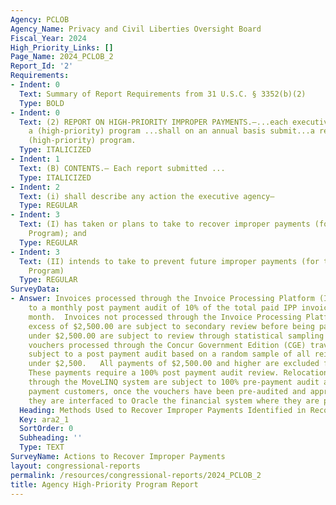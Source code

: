 ```yaml
---
Agency: PCLOB
Agency_Name: Privacy and Civil Liberties Oversight Board
Fiscal_Year: 2024
High_Priority_Links: []
Page_Name: 2024_PCLOB_2
Report_Id: '2'
Requirements:
- Indent: 0
  Text: Summary of Report Requirements from 31 U.S.C. § 3352(b)(2)
  Type: BOLD
- Indent: 0
  Text: (2) REPORT ON HIGH-PRIORITY IMPROPER PAYMENTS.—...each executive agency with
    a (high-priority) program ...shall on an annual basis submit...a report on that
    (high-priority) program.
  Type: ITALICIZED
- Indent: 1
  Text: (B) CONTENTS.— Each report submitted ...
  Type: ITALICIZED
- Indent: 2
  Text: (i) shall describe any action the executive agency—
  Type: REGULAR
- Indent: 3
  Text: (I) has taken or plans to take to recover improper payments (for the High-Priority
    Program); and
  Type: REGULAR
- Indent: 3
  Text: (II) intends to take to prevent future improper payments (for the High-Priority
    Program)
  Type: REGULAR
SurveyData:
- Answer: Invoices processed through the Invoice Processing Platform (IPP) are subject
    to a monthly post payment audit of 10% of the total paid IPP invoices for that
    month.  Invoices not processed through the Invoice Processing Platform (IPP) in
    excess of $2,500.00 are subject to secondary review before being paid.  Invoices
    under $2,500.00 are subject to review through statistical sampling procedures.  Travel
    vouchers processed through the Concur Government Edition (CGE) travel system are
    subject to a post payment audit based on a random sample of all reimbursements
    under $2,500.   All payments of $2,500.00 and higher are excluded from the population.
    These payments require a 100% post payment audit review. Relocation vouchers processed
    through the MoveLINQ system are subject to 100% pre-payment audit and review.   For
    payment customers, once the vouchers have been pre-audited and approved for payment,
    they are interfaced to Oracle the financial system where they are paid.
  Heading: Methods Used to Recover Improper Payments Identified in Recovery Audits
  Key: ara2_1
  SortOrder: 0
  Subheading: ''
  Type: TEXT
SurveyName: Actions to Recover Improper Payments
layout: congressional-reports
permalink: /resources/congressional-reports/2024_PCLOB_2
title: Agency High-Priority Program Report
---
```

